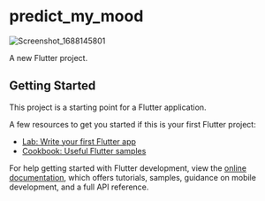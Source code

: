 # predict_my_mood
![Screenshot_1688145801](https://github.com/parvezahmed404/PredictMyMoodApp/assets/121683898/d9e3cfd1-b80a-44e2-9b1c-c86975da62e0)


A new Flutter project.

## Getting Started

This project is a starting point for a Flutter application.

A few resources to get you started if this is your first Flutter project:

- [Lab: Write your first Flutter app](https://docs.flutter.dev/get-started/codelab)
- [Cookbook: Useful Flutter samples](https://docs.flutter.dev/cookbook)

For help getting started with Flutter development, view the
[online documentation](https://docs.flutter.dev/), which offers tutorials,
samples, guidance on mobile development, and a full API reference.
